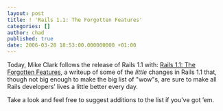 ```yaml
---
layout: post
title: ! 'Rails 1.1: The Forgotten Features'
categories: []
author: chad
published: true
date: 2006-03-28 18:53:00.000000000 +01:00
---
```

<p>Today, Mike Clark follows the release of Rails 1.1 with: <a href="http://clarkware.com/cgi/blosxom/2006/03/28#Rails11">Rails 1.1: The Forgotten Features</a>, a writeup of some of the <em>little</em> changes in Rails 1.1 that, though not big enough to make the big list of &quot;wow&quot;s, are sure to make all Rails developers&#8217; lives a little better every day.</p>
<p>Take a look and feel free to suggest additions to the list if you&#8217;ve got &#8217;em.</p>